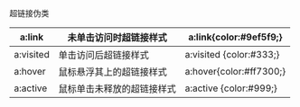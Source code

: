 超链接伪类

| a:link | 未单击访问时超链接样式 | a:link{color:\#9ef5f9;} |
| - | - | - |
| a:visited | 单击访问后超链接样式 | a:visited {color:\#333;} |
| a:hover | 鼠标悬浮其上的超链接样式 | a:hover{color:\#ff7300;} |
| a:active | 鼠标单击未释放的超链接样式 | a:active {color:\#999;} |


